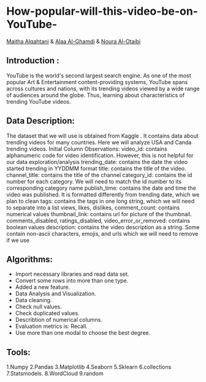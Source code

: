 # How-popular-will-this-video-be-on-YouTube-

[Maitha Alqahtani](https://github.com/Maithaq) & [Alaa Al-Ghamdi](https://github.com/alaa1414-ai) & [Noura Al-Otaibi](https://github.com/Noura-Msh)

## Introduction : 
YouTube is the world's second largest search engine. As one of the most popular Art & Entertainment content-providing systems, YouTube spans across cultures and nations, with its trending videos viewed by a wide range of audiences around the globe. Thus, learning about characteristics of trending YouTube videos.

## Data Description:

The dataset that we will use is obtained from Kaggle . It contains data about trending videos for many countries. Here we will analyze USA and Canda trending videos.
Initial Column Observations:
video_id: contains alphanumeric code for video identification. However, this is not helpful for our data exploration/analysis
trending_date: contains the date the video started trending in YYDDMM format
title: contains the title of the video. 
channel_title: contains the title of the channel
category_id: contains the id number for each category. We will need to match the id number to its corresponding category name
publish_time: contains the date and time the video was published. It is formatted differently from trending date, which we plan to clean
tags: contains the tags in one long string, which we will need to separate into a list
views, likes, dislikes, comment_count: contains numerical values
thumbnail_link: contains url for picture of the thumbnail.
comments_disabled, ratings_disabled, video_error_or_removed: contains boolean values
description: contains the video description as a string. Some contain non-ascii characters, emojis, and urls which we will need to remove if we use

## Algorithms:
- Import necessary libraries and read data set.
- Convert some rows into more than one type.
- Added a new feature.
- Data Analysis and Visualization.
- Data cleaning.
- Check null values.
- Check duplicated values.
- Describtion of numerical columns.
- Evaluation metrics  is: Recall.
- Use more than one modal to choose the best degree.

## Tools: 
1.Numpy 
2.Pandas 
3.Matplotlib 
4.Seaborn 
5.Sklearn
6.collections
7.Statsmodels.
8.WordCloud
9.random
